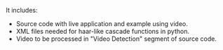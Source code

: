 It includes:
  - Source code with live application and example using video.
  - XML files needed for haar-like cascade functions in python.
  - Video to be processed in "Video Detection" segment of source code.
